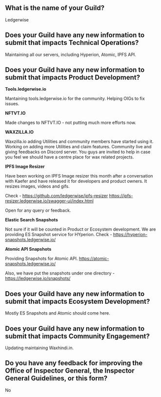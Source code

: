 ## What is the name of your Guild?

Ledgerwise

## Does your Guild have any new information to submit that impacts Technical Operations?

Maintaining all our servers, including Hyperion, Atomic, IPFS API. 

## Does your Guild have any new information to submit that impacts Product Development?

**Tools.ledgerwise.io**

Mantaining tools.ledgerwise.io for the community. Helping OIGs to fix issues. 

**NFTVT.IO**

Made changes to NFTVT.IO - not putting much more efforts now. 

**WAXZILLA.IO**

Waxzilla.io adding Utilities and community members have started using it. Working on adding more Utilities and claim features. 
Community live and giving feedbacks on Discord server. 
You guys are invited to help in case you feel we should have a centre place for wax related projects. 

**IPFS Image Resizer**

Have been working on IPFS Image resizer this month after a conversation with Kaefer and have released it for developers and product owners. 
It resizes images, videos and gifs. 

Check - 
https://github.com/ledgerwise/ipfs-resizer
https://ipfs-resizer.ledgerwise.io/swagger-ui/index.html

Open for any query or feedback. 


**Elastic Search Snapshots**

Not sure if it will be counted in Product or Ecosystem development. 
We are providing ES Snapshot service for HYperion. 
Check - https://hyperion-snapshots.ledgerwise.io/


**Atomic API Snapshots**

Providing Snapshots for Atomic API.
https://atomic-snapshots.ledgerwise.io/


Also, we have put the snapshots under one directory - https://ledgerwise.io/snapshots/


## Does your Guild have any new information to submit that impacts Ecosystem Development?

Mostly ES Snapshots and Atomic should come here. 

## Does your Guild have any new information to submit that impacts Community Engagement?

Updating maintaining Waxhindi.in. 

## Do you have any feedback for improving the Office of Inspector General, the Inspector General Guidelines, or this form?

No

